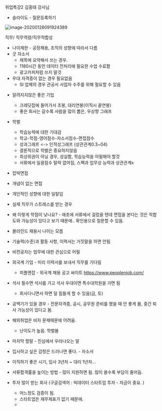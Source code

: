 취업특강2 김홍태 강사님

* 슬라이도 - 질문등록하기

![image-20200128091924389](C:\Users\student\AppData\Roaming\Typora\typora-user-images\image-20200128091924389.png)

직무/ 직무역량/직무적합성



- 나이제한 - 공정채용, 조직의 성향에 따라서 다름
- 굿 자소서
  - 제목에 요약해서 쓰는 경우. 
  - 1180시간 동안 데이터 전처리에 필요한 수업 수료함
  - 광고카피처럼  쓰지 말것
- 우대 자격증이 없는 경우 필요없음
  - SI 업체의 경우 관공서 사업자 수주를 위해 필요할 수 있음

* 알려지지않은 좋은 기업
  * 크레딧잡에 들어가서 초봉, 대리연봉(이직시 끝연봉)
  * 좋은 회사는 갈수록 사람을 많이 뽑은, 우상향 그래프
* 학벌
  * 학습능력에 대한 기대감
  * 학교-학점-영어점수-자소서점수-면접점수
  * 성과그래프 <-> 인적성그래프 (상관관계0.3~04)
  * 결론적으로 학벌은 중요하지않음
  * 최상위권이 아닐 경우, 성실함, 학습능력을 어필해야 할것
  * 서류에서 일괄점수 탈락 없어짐,  스펙과 업무상 능력과 상관관계x
*  압박면접
  * 개념이 없는 면접
  * 개인적인 성향에 대한 일탈임
  * 실제 직무가 스트레스를 받는 경우
  * 왜 이렇게 학점이 낮나요? - 애초에 서류에서 걸렀을 텐데 면접을 본다는 것은 적합도와 가능성이 있다고 보기 때문에.. 확인용으로 질문할 수 있음.
* 블라인드 채용시 나이는 모름
* 기술력(수준)과 활동 사항, 이력서는  거짓말을 하면 안됨
* 비전공자는 업무에 대한 관심으로 어필
* 외국계 기업 - 미리 이력서를 보내서 직무를 기다림
  * 피플앤잡 - 외국계 채용 공고 싸이트 https://www.peoplenjob.com/
* 석사 필수면 석사를 가고 석사 우대이면 특수대학원을 가면 됨
  * 회사다니면서 하면 덜 힘들게 할 수 있음(금, 토)
* 공백기가 있을 경우 - 전문자격증, 공시, 공무원 준비를 했을 때 안 좋게 봄, 중간 퇴사 가능성이 있다고 봄.
* 해외취업은 비자 문제때문에 어려움.
  * 난이도가 높음. 학벌봄
* 마지막 할말 - 진심에서 우러나오는 말
* 입사하고 싶은 감정은 드러나면 좋다. - 자소서

* 이직하기 좋은 시기, 입사 3년차 ~ 대리 1년차... 
* 서류합격률을 높이는 방법 - 많이 지원하면 됨. 많이 쓸수록 부담이 줄어듬.
* 투자 많이 받는 회사 (구글검색어 : 빅데이터 스타트업 투자 - 자금이 중요. )
  * 어느정도 검증이 됨.
  * 스타트업은 재무제표가 없기 때문에.
  * 

